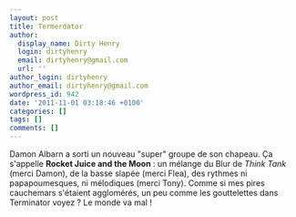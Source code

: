 ```yaml
---
layout: post
title: Termerdator
author:
  display_name: Dirty Henry
  login: dirtyhenry
  email: dirtyhenry@gmail.com
  url: ''
author_login: dirtyhenry
author_email: dirtyhenry@gmail.com
wordpress_id: 942
date: '2011-11-01 03:18:46 +0100'
categories: []
tags: []
comments: []
---
```

Damon Albarn a sorti un nouveau "super" groupe de son chapeau. Ça s'appelle  __Rocket Juice and the Moon__ : un mélange du Blur de *Think Tank* (merci Damon), de la basse slapée (merci Flea), des rythmes ni papapoumesques, ni mélodiques (merci Tony). Comme si mes pires cauchemars s'étaient agglomérés, un peu comme les gouttelettes dans Terminator voyez ? Le monde va mal !
